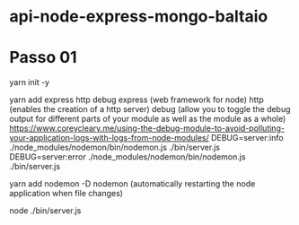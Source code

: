 # api-node-express-mongo-baltaio

Passo 01
========
yarn init -y

yarn add express http debug
    express (web framework for node)
    http (enables the creation of a http server)
    debug (allow you to toggle the debug output for different parts of your module as well as the module as a whole)
        https://www.coreycleary.me/using-the-debug-module-to-avoid-polluting-your-application-logs-with-logs-from-node-modules/
        DEBUG=server:info ./node_modules/nodemon/bin/nodemon.js ./bin/server.js
        DEBUG=server:error ./node_modules/nodemon/bin/nodemon.js ./bin/server.js

yarn add nodemon -D
    nodemon (automatically restarting the node application when file changes)

node ./bin/server.js